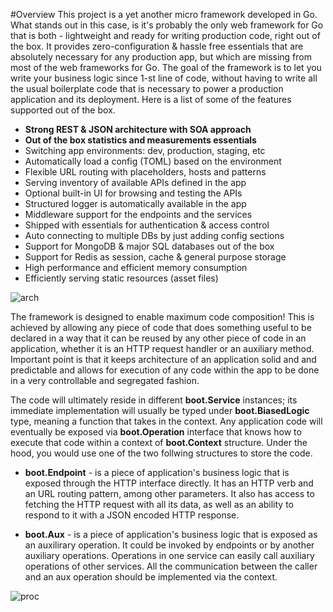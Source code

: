 #Overview
This project is a yet another micro framework developed in Go. What
stands out in this case, is it's probably the only web framework for
Go that is both - lightweight and ready for writing production code,
right out of the box. It provides zero-configuration & hassle free
essentials that are absolutely necessary for any production app, but
which are missing from most of the web frameworks for Go. The goal
of the framework is to let you write your business logic since 1-st
line of code, without having to write all the usual boilerplate code
that is necessary to power a production application and its deployment.
Here is a list of some of the features supported out of the box.
  
* **Strong REST & JSON architecture with SOA approach**
* **Out of the box statistics and measurements essentials**
* Switching app environments: dev, production, staging, etc
* Automatically load a config (TOML) based on the environment
* Flexible URL routing with placeholders, hosts and patterns
* Serving inventory of available APIs defined in the app
* Optional built-in UI for browsing and testing the APIs
* Structured logger is automatically available in the app
* Middleware support for the endpoints and the services
* Shipped with essentials for authentication & access control
* Auto connecting to multiple DBs by just adding config sections
* Support for MongoDB & major SQL databases out of the box
* Support for Redis as session, cache & general purpose storage
* High performance and efficient memory consumption
* Efficiently serving static resources (asset files)

![arch](https://raw.github.com/ts33kr/boot/master/design/boot-arch.png)

The framework is designed to enable maximum code composition! This is
achieved by allowing any piece of code that does something useful to be
declared in a way that it can be reused by any other piece of code in an
application, whether it is an HTTP request handler or an auxiliary method.
Important point is that it keeps architecture of an application solid and
and predictable and allows for execution of any code within the app to be
done in a very controllable and segregated fashion.

The code will ultimately reside in different **boot.Service** instances;
its immediate implementation will usually be typed under **boot.BiasedLogic**
type, meaning a function that takes in the context. Any application code
will eventually be exposed via **boot.Operation** interface that knows how
to execute that code within a context of **boot.Context** structure. Under
the hood, you would use one of the two follwing structures to store the code.

* **boot.Endpoint** - is a piece of application's business logic that
is exposed through the HTTP interface directly. It has an HTTP verb and
an URL routing pattern, among other parameters. It also has access to
fetching the HTTP request with all its data, as well as an ability to
respond to it with a JSON encoded HTTP response.

* **boot.Aux** - is a piece of application's business logic that
is exposed as an auxilirary operation. It could be invoked by endpoints
or by another auxiliary operations. Operations in one service can easily
call auxiliary operations of other services. All the communication between
the caller and an aux operation should be implemented via the context.

![proc](https://raw.github.com/ts33kr/boot/master/design/boot-proc.png)
